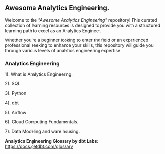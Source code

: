 ## **Awesome Analytics Engineering.** 

Welcome to the *"Awesome Analytics Engineering"* repository! This curated collection of learning resources is designed to provide you with a structured learning path to excel as an Analytics Engineer. 

Whether you're a beginner looking to enter the field or an experienced professional seeking to enhance your skills, this repository will guide you through various levels of analytics engineering expertise.


### **Analytics Engineering**
1). What is Analytics Engineering. 

2). SQL 

3). Python 


4). dbt  


5). Airflow  

6). Cloud Computing Fundamentals.

7). Data Modeling and ware housing.   



**Analytics Engineering Glossary by dbt Labs:** https://docs.getdbt.com/glossary

